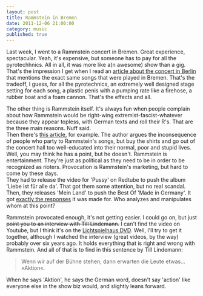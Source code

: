 ```yaml
---
layout: post
title: Rammstein in Bremen
date: 2011-12-06 21:00:00
category: music
published: true
---
```

Last week, I went to a Rammstein concert in Bremen. Great experience, spectacular. Yeah, it's expensive, but someone has to pay for all the pyrotechhnics. All in all, it was more like a(n awesome) show than a gig. That's the impression I get when I read an [article about the concert in Berlin](http://www.zeit.de/kultur/2011-11/rammstein-made-in-germany) that mentions the exact same songs that were played in Bremen. That's the tradeoff, I guess, for all the pyrotechnics, an extremely well designed stage setting for each song, a plastic penis with a pumping rate like a firehose, a rubber boat and a foam cannon. That's the effects and all.

The other thing is Rammstein itself. It's always fun when people complain about how Rammstein would be right-wing extremist-fascist-whatever because they appear topless, with German texts and roll their R's. That are the three main reasons. Nuff said.  
Then there's [this article](http://www.zeit.de/kultur/2011-11/rammstein-made-in-germany/komplettansicht), for example. The author argues the inconsequence of people who party to Rammstein's songs, but buy the shirts and go out of the concert hall  too well-educated into their normal, poor and stupid lives. Well, you may think he has a point, but he doesn't. Rammstein is entertainment. They're just as political as they need to be in order to be recognized as rioters. Provocation is Rammstein's marketing, but hard to come by these days.  
They had to release the video for 'Pussy' on Redtube to push the album 'Liebe ist für alle da'. That got them some attention, but no real scandal. Then, they releases 'Mein Land' to push the Best Of 'Made in Germany'. It got [exactly the responses](http://www.welt.de/print/die_welt/kultur/article13717634/Das-ist-mein-Land.html) it was made for. Who analyzes and manipulates whom at this point?

Rammstein provocated enough, it's not getting easier. I could go on, but just <strike>point you to an interview with Till Lindemann.</strike> I can't find the video on Youtube, but I think it's on the [Lichtspielhaus DVD](http://www.amazon.de/Rammstein-Lichtspielhaus/dp/B0000YWHOI/ref=sr_1_2?ie=UTF8&qid=1323114601&sr=8-2). Well, I'll try to get it together, although I watched the interview (great videos, by the way) probably over six years ago. It holds everything that is right and wrong with Rammstein. And all of that is to find in this sentence by Till Lindemann:

> Wenn wir auf der Bühne stehen, dann erwarten die Leute etwas... »Aktion«.

When he says 'Aktion', he says the German word, doesn't say 'action' like everyone else in the show biz would, and slightly leans forward. 
